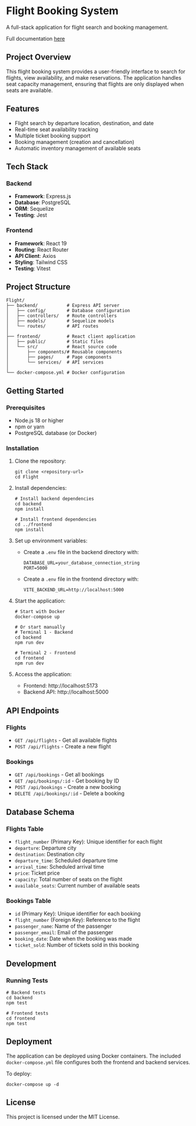 # Flight Booking System

A full-stack application for flight search and booking management.

Full documentation [here](https://github.com/rahmo96/Flight/blob/main/docs/documentation.md)

## Project Overview

This flight booking system provides a user-friendly interface to search for flights, view availability, and make reservations. The application handles seat capacity management, ensuring that flights are only displayed when seats are available.

## Features

- Flight search by departure location, destination, and date
- Real-time seat availability tracking
- Multiple ticket booking support
- Booking management (creation and cancellation)
- Automatic inventory management of available seats

## Tech Stack

### Backend
- **Framework**: Express.js
- **Database**: PostgreSQL
- **ORM**: Sequelize
- **Testing**: Jest

### Frontend
- **Framework**: React 19
- **Routing**: React Router
- **API Client**: Axios
- **Styling**: Tailwind CSS
- **Testing**: Vitest

## Project Structure

```
Flight/
├── backend/           # Express API server
│   ├── config/        # Database configuration
│   ├── controllers/   # Route controllers
│   ├── models/        # Sequelize models
│   └── routes/        # API routes
│
├── frontend/          # React client application
│   ├── public/        # Static files
│   └── src/           # React source code
│       ├── components/# Reusable components
│       ├── pages/     # Page components
│       └── services/  # API services
│
└── docker-compose.yml # Docker configuration
```

## Getting Started

### Prerequisites
- Node.js 18 or higher
- npm or yarn
- PostgreSQL database (or Docker)

### Installation

1. Clone the repository:
   ```
   git clone <repository-url>
   cd Flight
   ```

2. Install dependencies:
   ```
   # Install backend dependencies
   cd backend
   npm install

   # Install frontend dependencies
   cd ../frontend
   npm install
   ```

3. Set up environment variables:
   - Create a `.env` file in the backend directory with:
     ```
     DATABASE_URL=your_database_connection_string
     PORT=5000
     ```
   - Create a `.env` file in the frontend directory with:
     ```
     VITE_BACKEND_URL=http://localhost:5000
     ```

4. Start the application:
   ```
   # Start with Docker
   docker-compose up

   # Or start manually
   # Terminal 1 - Backend
   cd backend
   npm run dev

   # Terminal 2 - Frontend
   cd frontend
   npm run dev
   ```

5. Access the application:
   - Frontend: http://localhost:5173
   - Backend API: http://localhost:5000

## API Endpoints

### Flights
- `GET /api/flights` - Get all available flights
- `POST /api/flights` - Create a new flight

### Bookings
- `GET /api/bookings` - Get all bookings
- `GET /api/bookings/:id` - Get booking by ID
- `POST /api/bookings` - Create a new booking
- `DELETE /api/bookings/:id` - Delete a booking

## Database Schema

### Flights Table
- `flight_number` (Primary Key): Unique identifier for each flight
- `departure`: Departure city
- `destination`: Destination city
- `departure_time`: Scheduled departure time
- `arrival_time`: Scheduled arrival time
- `price`: Ticket price
- `capacity`: Total number of seats on the flight
- `available_seats`: Current number of available seats

### Bookings Table
- `id` (Primary Key): Unique identifier for each booking
- `flight_number` (Foreign Key): Reference to the flight
- `passenger_name`: Name of the passenger
- `passenger_email`: Email of the passenger
- `booking_date`: Date when the booking was made
- `ticket_sold`: Number of tickets sold in this booking

## Development

### Running Tests
```
# Backend tests
cd backend
npm test

# Frontend tests
cd frontend
npm test
```

## Deployment

The application can be deployed using Docker containers. The included `docker-compose.yml` file configures both the frontend and backend services.

To deploy:
```
docker-compose up -d
```

## License

This project is licensed under the MIT License.
